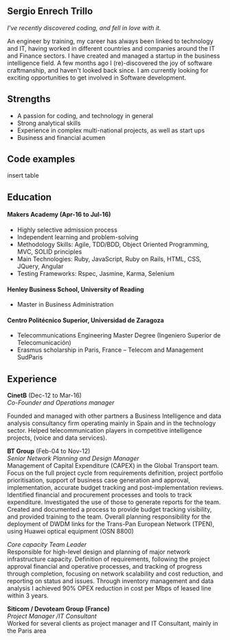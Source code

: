 ## Sergio Enrech Trillo

_I've recently discovered coding, and fell in love with it._

An engineer by training, my career has always been linked to technology and IT, having worked in different countries and companies around the IT and Finance sectors.  I have created and managed a startup in the business intelligence field.  A few months ago I (re)-discovered the joy of software craftmanship, and haven't looked back since.  I am currently looking for exciting opportunities to get involved in Software development.

## Strengths

- A passion for coding, and technology in general
- Strong analytical skills
- Experience in complex multi-national projects, as well as start ups
- Business and financial acumen

## Code examples

insert table

## Education

#### Makers Academy (Apr-16 to Jul-16)

- Highly selective admission process
- Independent learning and problem-solving
- Methodology Skills: Agile, TDD/BDD, Object Oriented Programming, MVC, SOLID principles
- Main Technologies: Ruby, JavaScript, Ruby on Rails, HTML, CSS, JQuery, Angular
- Testing Frameworks: Rspec, Jasmine, Karma, Selenium 


#### Henley Business School, University of Reading

- Master in Business Administration


#### Centro Politécnico Superior, Universidad de Zaragoza
- Telecommunications Engineering Master Degree (Ingeniero Superior de Telecomunicación)
- Erasmus scholarship in Paris, France – Telecom and Management SudParis


## Experience

**CinetB** (Dec-12 to Mar-16)    
*Co-Founder and Operations manager*

Founded and managed with other partners a Business Intelligence and data analysis consultancy firm operating mainly in Spain and in the technology sector. Helped telecommunication players in competitive intelligence projects, (voice and data services).

**BT Group** (Feb-04 to Nov-12)   
*Senior Network Planning and Design Manager*    
Management of Capital Expenditure (CAPEX) in the Global Transport team.  Focus on the full project cycle from requirements definition, project portfolio prioritisation, support of business case generation and approval, implementation, accurate budget tracking and post-implementation reviews. Identified financial and procurement processes and tools to track expenditure. Investigated the use of those to generate reports for the team.  Created and documented a process to provide budget tracking visibility, and provided training to the team.  Overall planning responsibility for the deployment of DWDM links for the Trans-Pan European Network (TPEN), using Huawei optical equipment (OSN 8800)

*Core capacity Team Leader*   
Responsible for high-level design and planning of major network infrastructure capacity. Definition of requirements, following the project approval financial and operative processes, and tracking of progress through completion, focusing on network scalability and cost reduction, and reporting on status and issues.  Through inventory management and data analysis I achieved 90% OPEX reduction in cost per Mbps of leased line within 3 years. 

**Siticom / Devoteam Group (France)**   
*Project Manager /IT Consultant*    
Worked for several clients as project manager and IT Consultant, mainly in the Paris area
